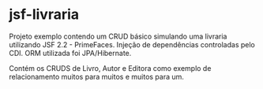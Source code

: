 # jsf-livraria
Projeto exemplo contendo um CRUD básico simulando uma livraria utilizando JSF 2.2 - PrimeFaces.
Injeção de dependências controladas pelo CDI.
ORM utilizada foi JPA/Hibernate.

Contém os CRUDS de Livro, Autor e Editora como exemplo de relacionamento muitos para muitos e muitos para um.
